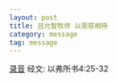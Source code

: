 ```yaml
---
layout: post
title: 吕允智牧师 以恩慈相待
category: message
tag: message
---
```


[录音](http://media.wcec-home.org/audio/message/20150125_Lu.mp3) 经文: 以弗所书4:25-32
